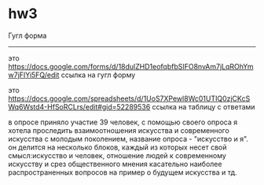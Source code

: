 # hw3
Гугл форма
*******
 это <https://docs.google.com/forms/d/18dulZHD1eofqbfbSIFO8nvAm7jLqROhYmw7jFIYi5FQ/edit> ссылка на гугл форму

это <https://docs.google.com/spreadsheets/d/1UoS7XPewl8Wc01UTIQ0zjCKcSWq6Wstd4-HfSoRCLrs/edit#gid=52289536> ссылка на таблицу с ответами

в опросе приняло участие 39 человек, с помощью своего опроса я хотела проследить взаимоотношения искусства и современного искусства с молодым поколением, название опроса - "искусство и я".
он делится на несколько блоков, каждый из которых несет свой смысл:искусство и человек, отношение людей к современному искусству и срез общественного мнения касательно наиболее распространенных вопросов на пример о будущем искусства и тд.

